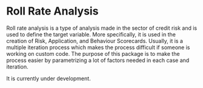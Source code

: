 # Roll Rate Analysis

Roll rate analysis is a type of analysis made in the sector of credit risk and is used to define the target variable. More specifically, it is used in the creation of Risk, Application, and Behaviour Scorecards. Usually, it is a multiple iteration process which makes the process difficult if someone is working on custom code. The purpose of this package is to make the process easier by parametrizing a lot of factors needed in each case and iteration.

It is currently under development.
